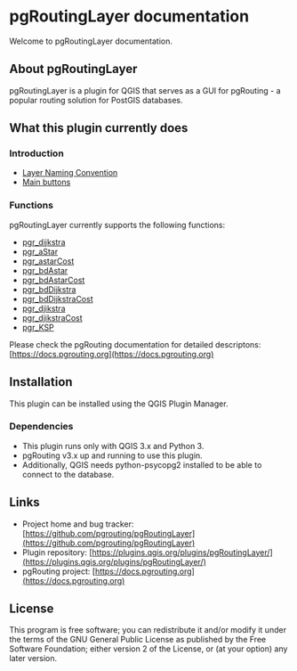 # pgRoutingLayer documentation

Welcome to pgRoutingLayer documentation.

## About pgRoutingLayer

pgRoutingLayer is a plugin for QGIS that serves as a GUI for pgRouting - a popular routing solution for PostGIS databases.

## What this plugin currently does

### Introduction

- [Layer Naming Convention](intro/layer_naming_convention.md)
- [Main buttons](intro/buttons.md)

### Functions

pgRoutingLayer currently supports the following functions:

- [pgr_dijkstra](functions/pgr_dijkstra.md)
- [pgr_aStar](functions/pgr_aStar.md)
- [pgr_astarCost](functions/pgr_astarCost.md)
- [pgr_bdAstar](functions/pgr_bdAstar.md)
- [pgr_bdAstarCost](functions/pgr_bdAstar.md)
- [pgr_bdDijkstra](functions/pgr_bdDijkstra.md)
- [pgr_bdDijkstraCost](functions/pgr_bdDijkstraCost.md)
- [pgr_djikstra](functions/pgr_dijkstra.md)
- [pgr_djikstraCost](functions/pgr_dijkstraCost.md)
- [pgr_KSP](functions/pgr_KSP.md)

Please check the pgRouting documentation for detailed descriptons: [https://docs.pgrouting.org](https://docs.pgrouting.org)

## Installation

This plugin can be installed using the QGIS Plugin Manager.

### Dependencies

- This plugin runs only with QGIS 3.x and Python 3.
- pgRouting v3.x up and running to use this plugin.
- Additionally, QGIS needs python-psycopg2 installed to be able to connect to the database.

## Links

- Project home and bug tracker: [https://github.com/pgrouting/pgRoutingLayer](https://github.com/pgrouting/pgRoutingLayer)
- Plugin repository: [https://plugins.qgis.org/plugins/pgRoutingLayer/](https://plugins.qgis.org/plugins/pgRoutingLayer/)
- pgRouting project: [https://docs.pgrouting.org](https://docs.pgrouting.org)

## License

This program is free software; you can redistribute it and/or modify it under the terms of the GNU General Public License as published by the Free Software Foundation; either version 2 of the License, or (at your option) any later version.
